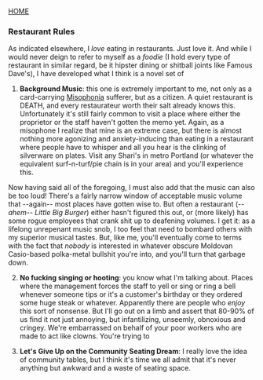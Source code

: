 <br>
<a href="/">HOME</a>

### Restaurant Rules

As indicated elsewhere, I _love_ eating in restaurants. Just love it. And while I would never deign to refer to myself as a _foodie_ (I hold every type of restaurant in similar regard, be it hipster dining or shitball joints like Famous Dave's), I have developed what I think is a novel set of 

1. **Background Music**: this one is extremely important to me, not only as a card-carrying [Misophonia](https://en.wikipedia.org/wiki/Misophonia) sufferer, but as a citizen. A quiet restaurant is DEATH, and every restaurateur worth their salt already knows this. Unfortunately it's still fairly common to visit a place where either the proprietor or the staff haven't gotten the memo yet. Again, as a misophone I realize that mine is an extreme case, but there is almost nothing more agonizing and anxiety-inducing than eating in a restaurant where people have to whisper and all you hear is the clinking of silverware on plates. Visit any Shari's in metro Portland (or whatever the equivalent surf-n-turf/pie chain is in your area) and you'll experience this. 

Now having said all of the foregoing, I must also add that the music can also be too loud! There's a fairly narrow window of acceptable music volume that --again-- most places have gotten wise to. But often a restaurant (_--ahem-- Little Big Burger_) either hasn't figured this out, or (more likely) has some rogue employees that crank shit up to deafening volumes. I get it: as a lifelong unrepenant music snob, I too feel that need to bombard others with my superior musical tastes. But, like me, you'll eventually come to terms with the fact that _nobody_ is interested in whatever obscure Moldovan Casio-based polka-metal bullshit you're into, and you'll turn that garbage down. 

2. **No fucking singing or hooting**: you know what I'm talking about. Places where the management forces the staff to yell or sing or ring a bell whenever someone tips or it's a customer's birthday or they ordered some huge steak or whatever. Apparently there are people who _enjoy_ this sort of nonsense. But I'll go out on a limb and assert that 80-90% of us find it not just annoying, but infantilizing, unseemly, obnoxious and cringey. We're embarrassed on behalf of your poor workers who are made to act like clowns. You're trying to 

3. **Let's Give Up on the Community Seating Dream**: I really love the idea of community tables, but I think it's time we all admit that it's never anything but awkward and a waste of seating space.